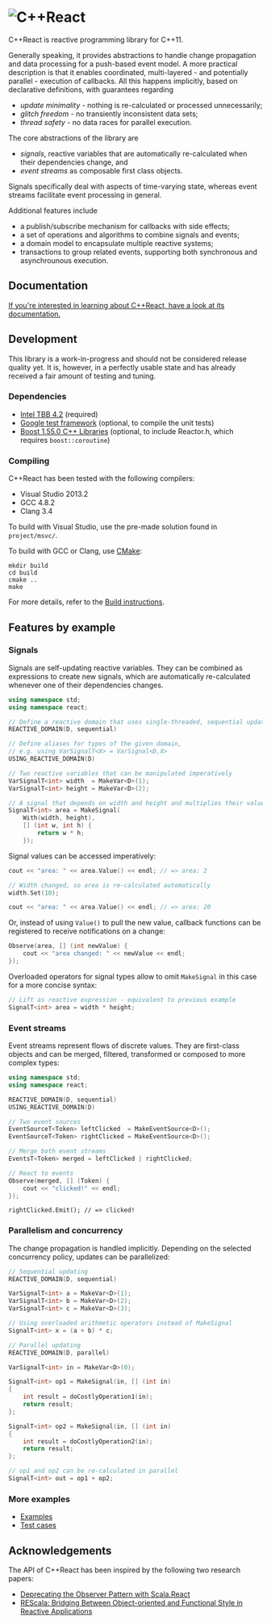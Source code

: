 # ![C++React](http://schlangster.github.io/cpp.react//media/logo_banner3.png)

C++React is reactive programming library for C++11.

Generally speaking, it provides abstractions to handle change propagation and data processing for a push-based event model.
A more practical description is that it enables coordinated, multi-layered - and potentially parallel - execution of callbacks.
All this happens implicitly, based on declarative definitions, with guarantees regarding

- _update minimality_ - nothing is re-calculated or processed unnecessarily;
- _glitch freedom_ - no transiently inconsistent data sets;
- _thread safety_ - no data races for parallel execution.

The core abstractions of the library are

- _signals_, reactive variables that are automatically re-calculated when their dependencies change, and
- _event streams_ as composable first class objects.

Signals specifically deal with aspects of time-varying state, whereas event streams facilitate event processing in general.

Additional features include

- a publish/subscribe mechanism for callbacks with side effects;
- a set of operations and algorithms to combine signals and events;
- a domain model to encapsulate multiple reactive systems;
- transactions to group related events, supporting both synchronous and asynchrounous execution.


## Documentation

[If you're interested in learning about C++React, have a look at its documentation.](http://schlangster.github.io/cpp.react/)


## Development

This library is a work-in-progress and should not be considered release quality yet.
It is, however, in a perfectly usable state and has already received a fair amount of testing and tuning.


### Dependencies

* [Intel TBB 4.2](https://www.threadingbuildingblocks.org/) (required)
* [Google test framework](https://code.google.com/p/googletest/) (optional, to compile the unit tests)
* [Boost 1.55.0 C++ Libraries](http://www.boost.org/) (optional, to include Reactor.h, which requires `boost::coroutine`)


### Compiling

C++React has been tested with the following compilers:

* Visual Studio 2013.2
* GCC 4.8.2
* Clang 3.4

To build with Visual Studio, use the pre-made solution found in `project/msvc/`.

To build with GCC or Clang, use [CMake](http://www.cmake.org/):
```
mkdir build
cd build
cmake ..
make
```

For more details, refer to the [Build instructions](https://github.com/schlangster/cpp.react/wiki/Build-instructions).


## Features by example

### Signals

Signals are self-updating reactive variables.
They can be combined as expressions to create new signals, which are automatically re-calculated whenever one of their dependencies changes.

```C++
using namespace std;
using namespace react;

// Define a reactive domain that uses single-threaded, sequential updating
REACTIVE_DOMAIN(D, sequential)

// Define aliases for types of the given domain,
// e.g. using VarSignalT<X> = VarSignal<D,X>
USING_REACTIVE_DOMAIN(D)

// Two reactive variables that can be manipulated imperatively
VarSignalT<int> width  = MakeVar<D>(1);
VarSignalT<int> height = MakeVar<D>(2);

// A signal that depends on width and height and multiplies their values
SignalT<int> area = MakeSignal(
    With(width, height),
    [] (int w, int h) {
        return w * h;
    });
```
Signal values can be accessed imperatively:
```C++
cout << "area: " << area.Value() << endl; // => area: 2

// Width changed, so area is re-calculated automatically
width.Set(10);

cout << "area: " << area.Value() << endl; // => area: 20
```

Or, instead of using `Value()` to pull the new value, callback functions can be registered to receive notifications on a change:
```C++
Observe(area, [] (int newValue) {
	cout << "area changed: " << newValue << endl;
});
```

Overloaded operators for signal types allow to omit `MakeSignal` in this case for a more concise syntax:
```C++
// Lift as reactive expression - equivalent to previous example
SignalT<int> area = width * height;
```

### Event streams

Event streams represent flows of discrete values. They are first-class objects and can be merged, filtered, transformed or composed to more complex types:

```C++
using namespace std;
using namespace react;

REACTIVE_DOMAIN(D, sequential)
USING_REACTIVE_DOMAIN(D)

// Two event sources
EventSourceT<Token> leftClicked  = MakeEventSource<D>();
EventSourceT<Token> rightClicked = MakeEventSource<D>();

// Merge both event streams
EventsT<Token> merged = leftClicked | rightClicked;

// React to events
Observe(merged, [] (Token) {
    cout << "clicked!" << endl;
});
```
```
rightClicked.Emit(); // => clicked!
```

### Parallelism and concurrency

The change propagation is handled implicitly.
Depending on the selected concurrency policy, updates can be parallelized:

```C++
// Sequential updating
REACTIVE_DOMAIN(D, sequential)

VarSignalT<int> a = MakeVar<D>(1);
VarSignalT<int> b = MakeVar<D>(2);
VarSignalT<int> c = MakeVar<D>(3);

// Using overloaded arithmetic operators instead of MakeSignal
SignalT<int> x = (a + b) * c;
```

```C++
// Parallel updating
REACTIVE_DOMAIN(D, parallel)

VarSignalT<int> in = MakeVar<D>(0);

SignalT<int> op1 = MakeSignal(in, [] (int in)
{
    int result = doCostlyOperation1(in);
    return result;
};

SignalT<int> op2 = MakeSignal(in, [] (int in)
{
    int result = doCostlyOperation2(in);
    return result;
};

// op1 and op2 can be re-calculated in parallel
SignalT<int> out = op1 + op2;
```

### More examples

* [Examples](https://github.com/schlangster/cpp.react/tree/master/examples/src)
* [Test cases](https://github.com/schlangster/cpp.react/tree/master/tests/src)

## Acknowledgements

The API of C++React has been inspired by the following two research papers:

* [Deprecating the Observer Pattern with Scala.React](http://infoscience.epfl.ch/record/176887/files/DeprecatingObservers2012.pdf)
* [REScala: Bridging Between Object-oriented and Functional Style in Reactive Applications](http://www.stg.tu-darmstadt.de/media/st/research/rescala_folder/REScala-Bridging-The-Gap-Between-Object-Oriented-And-Functional-Style-In-Reactive-Applications.pdf)
